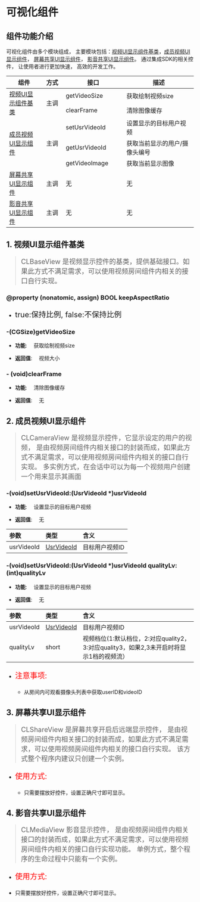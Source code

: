 # 可视化组件

## 组件功能介绍

可视化组件由多个模块组成， 主要模块包括：[视频UI显示组件基类](#CLBaseView)，[成员视频UI显示组件](#CLCameraView)， [屏幕共享UI显示组件](#CLShareView)， [影音共享UI显示组件](#CLMediaView)。 通过集成SDK的相关控件， 让使用者进行更加快速， 高效的开发工作。

<table border=0 cellpadding=0 cellspacing=0 style='border-collapse:collapse;table-layout:fixed;'>
    <thead>
        <tr>
            <th style='width:180px;text-align:center'>
                组件
            </th>
            <th style='width:80px;text-align:center'>
                方式
            </th>
			<th style='width:200px'>
                接口
            </th> 
            <th style='width:400px'> 
                描述
            </th>
        </tr>
    </thead>
	<tbody>
  <tr>
            <td rowspan=2><a href="#CLBaseView">视频UI显示组件基类</a></td>
            <td rowspan=2 style='text-align:center'>主调</td>
            <td>getVideoSize</td>
            <td>获取绘制视频size</td>
        </tr>
		<tr>
            <td>clearFrame</td>
            <td>清除图像缓存</td>
        </tr>
		<tr>
            <td rowspan=3><a href="#CLCameraView">成员视频UI显示组件</a></td>
            <td rowspan=3 style='text-align:center'>主调</td>
            <td>setUsrVideoId</td>
            <td>设置显示的目标用户视频</td>
        </tr>
		<tr>
            <td>getUsrVideoId</td>
            <td>获取当前显示的用户/摄像头编号</td>
        </tr>
        <tr>
            <td>getVideoImage</td>
            <td> 获取当前显示图像</td>
        </tr>
		<tr>
            <td><a href="#CLShareView">屏幕共享UI显示组件</a></td>
            <td style='text-align:center'>主调</td>
            <td>无</td>
            <td>无</td>
        </tr>
		<tr>
            <td ><a href="#CLMediaView">影音共享UI显示组件</a></td>
            <td style='text-align:center'>主调</td>
            <td>无</td>
            <td>无</td>
        </tr>
	</tbody>
</table>

<h2 id=CLBaseView >1. 视频UI显示组件基类</h2>

> <font size=4>CLBaseView 是视频显示控件的基类，提供基础接口。如果此方式不满足需求，可以使用视频房间组件内相关的接口自行实现。</font>


<h3 id = keepAspectRatio>@property (nonatomic, assign) BOOL keepAspectRatio</h3>

- <p style="font-size:20px">true:保持比例, false:不保持比例</p>


<h3 id=getVideoSize>-(CGSize)getVideoSize</h3>

  + **功能**:&emsp;   获取绘制视频size
  
  + **返回值**:&emsp;  视频大小
     
<h3 id=clearFrame>- (void)clearFrame</h3>

  + **功能**:&emsp;   清除图像缓存
  
  + **返回值**:&emsp;  无


<h2 id=CLCameraView >2. 成员视频UI显示组件</h2>

> <font size=4>CLCameraView 是视频显示控件，它显示设定的用户的视频，
	是由视频房间组件内相关接口的封装而成，如果此方式不满足需求，可以使用视频房间组件内相关的接口自行实现。 
	多实例方式，在会话中可以为每一个视频用户创建一个用来显示其画面</font>

<h3 id=setUsrVideoId>-(void)setUsrVideoId:(UsrVideoId *)usrVideoId</h3>

  + **功能**:&emsp;  设置显示的目标用户视频
  
  + **返回值**:&emsp;  无
     
 
| 参数 | 类型 | 含义 |
|:-------- |:-----------|:----------|
| usrVideoId| [UsrVideoId](TypeDefinitions.md#UsrVideoId)|     目标用户视频ID|   

<h3 id=setUsrVideoId>-(void)setUsrVideoId:(UsrVideoId *)usrVideoId qualityLv:(int)qualityLv</h3>

  + **功能**:&emsp;  设置显示的目标用户视频
  
  + **返回值**:&emsp;  无
     
 
| 参数 | 类型 | 含义 |
|:-------- |:-----------|:----------|
| usrVideoId| [UsrVideoId](TypeDefinitions.md#UsrVideoId)|     目标用户视频ID| 
| qualityLv| short|     视频档位(1:默认档位，2:对应quality2，3:对应quality3，如果2,3未开启时将显示1档的视频流）| 

- <p style="color:red; font-size:20px">注意事项:</p>

  + 从房间内可观看摄像头列表中获取userID和videoID
  
<h2 id=CLShareView >3. 屏幕共享UI显示组件</h2>

> <font size=4>CLShareView 是屏幕共享开启后远端显示控件，
	是由视频房间组件内相关接口的封装而成，如果此方式不满足需求，可以使用视频房间组件内相关的接口自行实现。 
	该方式整个程序内建议只创建一个实例。</font>

- <p style="color:red; font-size:20px">使用方式:</p>

  + 只需要摆放好控件，设置正确尺寸即可显示。

<h2 id=CLMediaView >4. 影音共享UI显示组件</h2>

><font size=4>CLMediaView 影音显示控件，
	是由视频房间组件内相关接口的封装而成，如果此方式不满足需求，可以使用视频房间组件内相关的接口自行实现功能。 
	单例方式，整个程序的生命过程中只能有一个实例。</font>
	
 - <p style="color:red; font-size:20px">使用方式:</p>

  + 只需要摆放好控件，设置正确尺寸即可显示。

